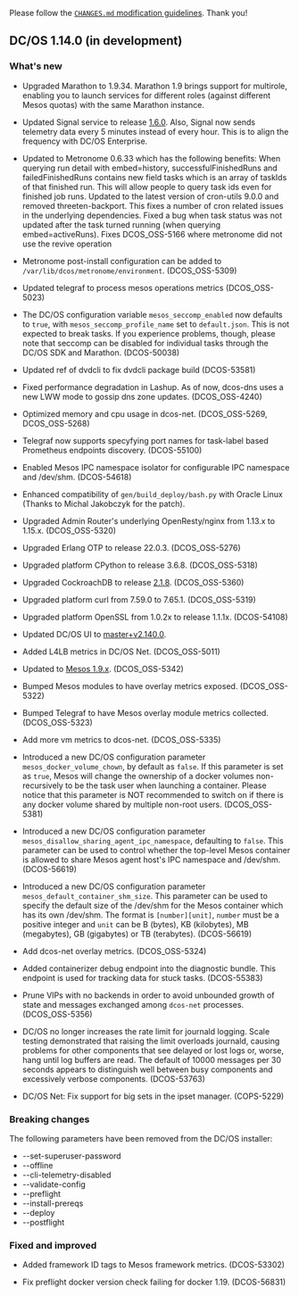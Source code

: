 Please follow the [`CHANGES.md` modification guidelines](https://github.com/dcos/dcos/wiki/CHANGES.md-guidelines). Thank you!


## DC/OS 1.14.0 (in development)


### What's new

* Upgraded Marathon to 1.9.34. Marathon 1.9 brings support for multirole, enabling you to launch services for different roles (against different Mesos quotas) with the same Marathon instance.

* Updated Signal service to release [1.6.0](https://github.com/dcos/dcos-signal/releases/tag/1.6.0). Also, Signal now sends telemetry data every 5 minutes instead of every hour. This is to align the frequency with DC/OS Enterprise.

* Updated to Metronome 0.6.33 which has the following benefits: When querying run detail with embed=history, successfulFinishedRuns and failedFinishedRuns contains new field tasks which is an array of taskIds of that finished run. This will allow people to query task ids even for finished job runs.  Updated to the latest version of cron-utils 9.0.0 and removed threeten-backport. This fixes a number of cron related issues in the underlying dependencies.  Fixed a bug when task status was not updated after the task turned running (when querying embed=activeRuns).  Fixes DCOS_OSS-5166 where metronome did not use the revive operation

* Metronome post-install configuration can be added to `/var/lib/dcos/metronome/environment`. (DCOS_OSS-5309)

* Updated telegraf to process mesos operations metrics (DCOS_OSS-5023)

* The DC/OS configuration variable `mesos_seccomp_enabled` now defaults to `true`, with `mesos_seccomp_profile_name` set to `default.json`. This is not expected to break tasks. If you experience problems, though, please note that seccomp can be disabled for individual tasks through the DC/OS SDK and Marathon. (DCOS-50038)

* Updated ref of dvdcli to fix dvdcli package build (DCOS-53581)

* Fixed performance degradation in Lashup. As of now, dcos-dns uses a new LWW mode to gossip dns zone updates. (DCOS_OSS-4240)

* Optimized memory and cpu usage in dcos-net. (DCOS_OSS-5269, DCOS_OSS-5268)

* Telegraf now supports specyfying port names for task-label based Prometheus endpoints discovery. (DCOS-55100)

* Enabled Mesos IPC namespace isolator for configurable IPC namespace and /dev/shm. (DCOS-54618)

* Enhanced compatibility of `gen/build_deploy/bash.py` with Oracle Linux (Thanks to Michal Jakobczyk for the patch).

* Upgraded Admin Router's underlying OpenResty/nginx from 1.13.x to 1.15.x. (DCOS_OSS-5320)

* Upgraded Erlang OTP to release 22.0.3. (DCOS_OSS-5276)

* Upgraded platform CPython to release 3.6.8. (DCOS_OSS-5318)

* Upgraded CockroachDB to release [2.1.8](https://www.cockroachlabs.com/docs/releases/v2.1.8.html). (DCOS_OSS-5360)

* Upgraded platform curl from 7.59.0 to 7.65.1. (DCOS_OSS-5319)

* Upgraded platform OpenSSL from 1.0.2x to release 1.1.1x. (DCOS-54108)

* Updated DC/OS UI to [master+v2.140.0](https://github.com/dcos/dcos-ui/releases/tag/master+v2.140.0).

* Added L4LB metrics in DC/OS Net. (DCOS_OSS-5011)

* Updated to [Mesos 1.9.x](https://github.com/apache/mesos/blob/ea953482f82131fcf033aca60145b1471ce4fcb2/CHANGELOG). (DCOS_OSS-5342)

* Bumped Mesos modules to have overlay metrics exposed. (DCOS_OSS-5322)

* Bumped Telegraf to have Mesos overlay module metrics collected. (DCOS_OSS-5323)

* Add more vm metrics to dcos-net. (DCOS_OSS-5335)

* Introduced a new DC/OS configuration parameter `mesos_docker_volume_chown`, by default as `false`. If this parameter is set as `true`, Mesos will change the ownership of a docker volumes non-recursively to be the task user when launching a container. Please notice that this parameter is NOT recommended to switch on if there is any docker volume shared by multiple non-root users. (DCOS_OSS-5381)

* Introduced a new DC/OS configuration parameter `mesos_disallow_sharing_agent_ipc_namespace`, defaulting to `false`. This parameter can be used to control whether the top-level Mesos container is allowed to share Mesos agent host's IPC namespace and /dev/shm. (DCOS-56619)

* Introduced a new DC/OS configuration parameter `mesos_default_container_shm_size`. This parameter can be used to specify the default size of the /dev/shm for the Mesos container which has its own /dev/shm. The format is `[number][unit]`, `number` must be a positive integer and `unit` can be B (bytes), KB (kilobytes), MB (megabytes), GB (gigabytes) or TB (terabytes). (DCOS-56619)

* Add dcos-net overlay metrics. (DCOS_OSS-5324)

* Added containerizer debug endpoint into the diagnostic bundle. This endpoint is used for tracking data for stuck tasks. (DCOS-55383)

* Prune VIPs with no backends in order to avoid unbounded growth of state and messages exchanged among `dcos-net` processes. (DCOS_OSS-5356)

* DC/OS no longer increases the rate limit for journald logging.  Scale testing demonstrated that raising the limit overloads journald, causing problems for other components that see delayed or lost logs or, worse, hang until log buffers are read. The default of 10000 messages per 30 seconds appears to distinguish well between busy components and excessively verbose components. (DCOS-53763)

* DC/OS Net: Fix support for big sets in the ipset manager. (COPS-5229)

### Breaking changes

The following parameters have been removed from the DC/OS installer:

* --set-superuser-password
* --offline
* --cli-telemetry-disabled
* --validate-config
* --preflight
* --install-prereqs
* --deploy
* --postflight

### Fixed and improved

* Added framework ID tags to Mesos framework metrics. (DCOS-53302)

* Fix preflight docker version check failing for docker 1.19. (DCOS-56831)
